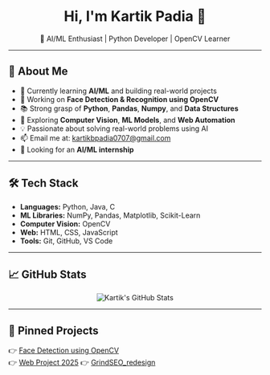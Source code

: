 <h1 align="center">Hi, I'm Kartik Padia 👋</h1>
<p align="center">
  🎯 AI/ML Enthusiast | Python Developer | OpenCV Learner  
</p>

---

## 🚀 About Me

- 🧠 Currently learning **AI/ML** and building real-world projects
- 🧪 Working on **Face Detection & Recognition using OpenCV**
- 📚 Strong grasp of **Python**, **Pandas**, **Numpy**, and **Data Structures**
- 🌱 Exploring **Computer Vision**, **ML Models**, and **Web Automation**
- 💡 Passionate about solving real-world problems using AI
- 📫 Email me at: kartikbpadia0707@gmail.com  
- 💼 Looking for an **AI/ML internship**

---

## 🛠️ Tech Stack

- **Languages:** Python, Java, C
- **ML Libraries:** NumPy, Pandas, Matplotlib, Scikit-Learn
- **Computer Vision:** OpenCV
- **Web:** HTML, CSS, JavaScript
- **Tools:** Git, GitHub, VS Code

---

## 📈 GitHub Stats

<p align="center">
  <img src="https://github-readme-stats.vercel.app/api?username=kartikpbatman&show_icons=true&theme=radical" alt="Kartik's GitHub Stats" />
</p>

---

## 📌 Pinned Projects

👉 [Face Detection using OpenCV](https://github.com/kartikpbatman/OpenCV_Projects)  
👉 [Web Project 2025](https://github.com/kartikpbatman/Web_project_2025)
👉 [GrindSEO_redesign](https://kartikpbatman.github.io/seowebsite)

